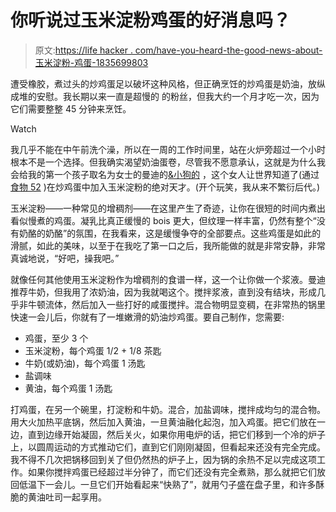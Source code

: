 # 你听说过玉米淀粉鸡蛋的好消息吗？

> 原文:[https://life hacker . com/have-you-heard-the-good-news-about-玉米淀粉-鸡蛋-1835699803](https://lifehacker.com/have-you-heard-the-good-news-about-cornstarch-eggs-1835699803)

遭受橡胶，煮过头的炒鸡蛋足以破坏这种风格，但正确烹饪的炒鸡蛋是奶油，放纵成堆的安慰。我长期以来一直是超慢的 的粉丝，但我大约一个月才吃一次，因为它们需要整整 45 分钟来烹饪。

Watch

我几乎不能在中午前洗个澡，所以在一周的工作时间里，站在火炉旁超过一个小时根本不是一个选择。但我确实渴望奶油蛋卷，尽管我不愿意承认，这就是为什么我会给我的第一个孩子取名为女士的曼迪的[&小狗的](http://ladyandpups.com) ，这个女人让世界知道了(通过 [食物 52](https://food52.com/recipes/36211-lady-pups-s-magic-15-second-creamy-scrambled-eggs) )在炒鸡蛋中加入玉米淀粉的绝对天才。(开个玩笑，我从来不繁衍后代。)

玉米淀粉——一种常见的增稠剂——在这里产生了奇迹，让你在很短的时间内煮出看似慢煮的鸡蛋。凝乳比真正缓慢的 bois 更大，但纹理一样丰富，仍然有整个“没有奶酪的奶酪”的氛围，在我看来，这是缓慢争夺的全部要点。这些鸡蛋是如此的滑腻，如此的美味，以至于在我吃了第一口之后，我所能做的就是非常安静，非常真诚地说，“好吧，操我吧。”

就像任何其他使用玉米淀粉作为增稠剂的食谱一样，这一个让你做一个浆液。曼迪推荐牛奶，但我用了浓奶油，因为我就喝这个。搅拌浆液，直到没有结块，形成几乎非牛顿流体，然后加入一些打好的咸蛋搅拌。混合物明显变稠，在非常热的锅里快速一会儿后，你就有了一堆嫩滑的奶油炒鸡蛋。要自己制作，您需要:

*   鸡蛋，至少 3 个
*   玉米淀粉，每个鸡蛋 1/2 + 1/8 茶匙
*   牛奶(或奶油)，每个鸡蛋 1 汤匙
*   盐调味
*   黄油，每个鸡蛋 1 汤匙

打鸡蛋，在另一个碗里，打淀粉和牛奶。混合，加盐调味，搅拌成均匀的混合物。用大火加热平底锅，然后加入黄油，一旦黄油融化起泡，加入鸡蛋。把它们放在一边，直到边缘开始凝固，然后关火，如果你用电炉的话，把它们移到一个冷的炉子上，以圆周运动的方式推动它们，直到它们刚刚凝固，但看起来还没有完全完成。我不得不几次把锅移回到关了但仍然热的炉子上，因为锅的余热不足以完成这项工作。如果你搅拌鸡蛋已经超过半分钟了，而它们还没有完全煮熟，那么就把它们放回低温下一会儿。一旦它们开始看起来“快熟了”，就用勺子盛在盘子里，和许多酥脆的黄油吐司一起享用。